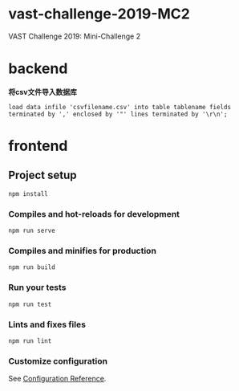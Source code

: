 # vast-challenge-2019-MC2
VAST Challenge 2019: Mini-Challenge 2

# backend

**将csv文件导入数据库**
```
load data infile 'csvfilename.csv' into table tablename fields terminated by ',' enclosed by '"' lines terminated by '\r\n';
```

# frontend

## Project setup
```
npm install
```

### Compiles and hot-reloads for development
```
npm run serve
```

### Compiles and minifies for production
```
npm run build
```

### Run your tests
```
npm run test
```

### Lints and fixes files
```
npm run lint
```

### Customize configuration
See [Configuration Reference](https://cli.vuejs.org/config/).

